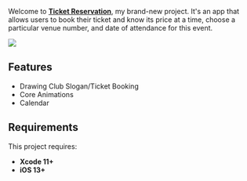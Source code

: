 
Welcome to [**Ticket Reservation**](https://youtu.be/Ea3H35qwjRE), my brand-new project. It's an app that allows users to book their ticket and know its price at a time, choose a particular venue number, and date of attendance for this event.

![](https://i.imgur.com/8XQ7f20.gif)

## Features

- Drawing Club Slogan/Ticket Booking
- Core Animations
- Calendar
 
## Requirements

This project requires: 
* **Xcode 11+** 
* **iOS 13+**
